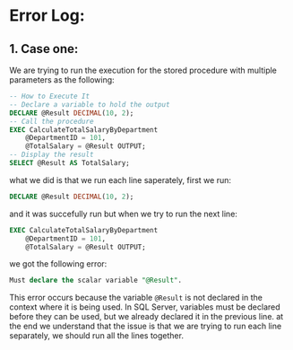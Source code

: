 # **Error Log:**

## 1. Case one:
We are trying to run the execution for the stored procedure with multiple parameters as the following:
```sql
-- How to Execute It
-- Declare a variable to hold the output
DECLARE @Result DECIMAL(10, 2);
-- Call the procedure
EXEC CalculateTotalSalaryByDepartment
    @DepartmentID = 101,
    @TotalSalary = @Result OUTPUT;
-- Display the result
SELECT @Result AS TotalSalary;
```
what we did is that we run each line saperately, first we run:
```sql
DECLARE @Result DECIMAL(10, 2);
```
and it was succefully run but when we try to run the next line:
```sql
EXEC CalculateTotalSalaryByDepartment
    @DepartmentID = 101,
    @TotalSalary = @Result OUTPUT;
```
we got the following error:
```sql
Must declare the scalar variable "@Result".
```
This error occurs because the variable `@Result` is not declared 
in the context where it is being used. In SQL Server, 
variables must be declared before they can be used, 
but we already declared it in the previous line. 
at the end we understand that the issue is that 
we are trying to run each line separately, we should run all the lines together.